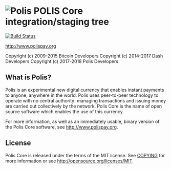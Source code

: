 ![Polis](https://github.com/polispay/polis/raw/master/src/qt/res/icons/bitcoin.png "Polis")
POLIS Core integration/staging tree
=====================================
[![Build Status](https://travis-ci.org/polispay/polis.svg?branch=master)](https://travis-ci.org/polispay/polis)


http://www.polispay.org

Copyright (c) 2009-2015 Bitcoin Developers
Copyright (c) 2014-2017 Dash Developers
Copyright (c) 2017-2018 Polis Developers

What is Polis?
----------------

Polis is an experimental new digital currency that enables instant payments to
anyone, anywhere in the world. Polis uses peer-to-peer technology to operate
with no central authority: managing transactions and issuing money are carried
out collectively by the network. Polis Core is the name of open source
software which enables the use of this currency.

For more information, as well as an immediately usable, binary version of
the Polis Core software, see http://www.polispay.org.

License
-------

Polis Core is released under the terms of the MIT license. See [COPYING](COPYING) for more
information or see http://opensource.org/licenses/MIT.
